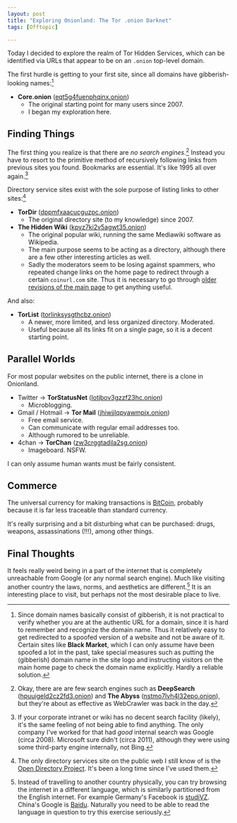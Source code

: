 ```yaml
---
layout: post
title: "Exploring Onionland: The Tor .onion Darknet"
tags: [Offtopic]

---
```


Today I decided to explore the realm of Tor Hidden Services, which can be identified via URLs that appear to be on an `.onion` top-level domain.

The first hurdle is getting to your first site, since all domains have gibberish-looking names:[^no_verify_by_name]

* **Core.onion** ([eqt5g4fuenphqinx.onion](http://eqt5g4fuenphqinx.onion/))
    * The original starting point for many users since 2007.
    * I began my exploration here.

## Finding Things

The first thing you realize is that there are *no search engines*.[^search_engines] Instead you have to resort to the primitive method of recursively following links from previous sites you found. Bookmarks are essential. It's like 1995 all over again.[^corpnet]

Directory service sites exist with the sole purpose of listing links to other sites:[^directory_site]

* **TorDir** ([dppmfxaacucguzpc.onion](http://dppmfxaacucguzpc.onion/))
    * The original directory site (to my knowledge) since 2007.
* **The Hidden Wiki** ([kpvz7ki2v5agwt35.onion](http://kpvz7ki2v5agwt35.onion/wiki/index.php/Main_Page))
    * The original popular wiki, running the same Mediawiki software as Wikipedia.
    * The main purpose seems to be acting as a directory, although there are a few other interesting articles as well. <!-- http://kpvz7ki2v5agwt35.onion/wiki/index.php/The_Matrix -->
    * Sadly the moderators seem to be losing against spammers, who repeated change links on the home page to redirect through a certain `coinurl.com` site. Thus it is necessary to go through [older revisions of the main page](http://kpvz7ki2v5agwt35.onion/wiki/index.php?title=Main_Page&oldid=52408) to get anything useful.

And also:

* **TorList** ([torlinksysgthcbz.onion](http://torlinksysgthcbz.onion/))
    * A newer, more limited, and less organized directory. Moderated.
    * Useful because all its links fit on a single page, so it is a decent starting point.

## Parallel Worlds

For most popular websites on the public internet, there is a clone in Onionland.

* Twitter -> **TorStatusNet** ([lotjbov3gzzf23hc.onion](http://lotjbov3gzzf23hc.onion/))
    * Microblogging.
* Gmail / Hotmail -> **Tor Mail** ([jhiwjjlqpyawmpjx.onion](http://jhiwjjlqpyawmpjx.onion/))
    * Free email service.
    * Can communicate with regular email addresses too.
    * Although rumored to be unreliable. <!-- http://utup22qsb6ebeejs.onion/?p=149 -->
* 4chan -> **TorChan** ([zw3crggtadila2sg.onion](http://zw3crggtadila2sg.onion/imageboard/))
    * Imageboard. NSFW.

I can only assume human wants must be fairly consistent.

## Commerce

The universal currency for making transactions is [BitCoin](http://bitcoin.org/en/), probably because it is far less traceable than standard currency.

It's really surprising and a bit disturbing what can be purchased: drugs, weapons, assassinations&nbsp;(!!!), among other things. <!-- (No links for you!) -->

## Final Thoughts

It feels really weird being in a part of the internet that is completely unreachable from Google (or any normal search engine). Much like visiting another country the laws, norms, and aesthetics are different.[^another_country] It is an interesting place to visit, but perhaps not the most desirable place to live.


[^no_verify_by_name]: Since domain names basically consist of gibberish, it is not practical to verify whether you are at the authentic URL for a domain, since it is hard to remember and recognize the domain name. Thus it relatively easy to get redirected to a spoofed version of a website and not be aware of it. Certain sites like **Black Market**, which I can only assume have been spoofed a lot in the past, take special measures such as putting the (gibberish) domain name in the site logo and instructing visitors on the main home page to check the domain name explicitly. Hardly a reliable solution.

[^search_engines]: Okay, there are are few search engines such as **DeepSearch** ([hpuuigeld2cz2fd3.onion](http://hpuuigeld2cz2fd3.onion/)) and **The Abyss** ([nstmo7lvh4l32epo.onion](http://nstmo7lvh4l32epo.onion/)), but they're about as effective as WebCrawler was back in the day.

[^corpnet]: If your corporate intranet or wiki has no decent search facility (likely), it's the same feeling of not being able to find anything. The only company I've worked for that had *good* internal search was Google (circa 2008). Microsoft sure didn't (circa 2011), although they were using some third-party engine internally, not Bing.

[^directory_site]: The only directory services site on the public web I still know of is the [Open Directory Project](http://www.dmoz.org). It's been a long time since I've used them.

[^another_country]: Instead of travelling to another country physically, you can try browsing the internet in a different language, which is similarly partitioned from the English internet. For example Germany's Facebook is [studiVZ](http://www.studivz.net/). China's Google is [Baidu](http://www.baidu.com). Naturally you need to be able to read the language in question to try this exercise seriously.

